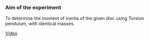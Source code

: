 ### Aim of the experiment

To determine the moment of inertia of the given disc using Torsion pendulum, with identical masses.  

[Video](https://www.youtube.com/embed/0GAdMAm1-3o)


